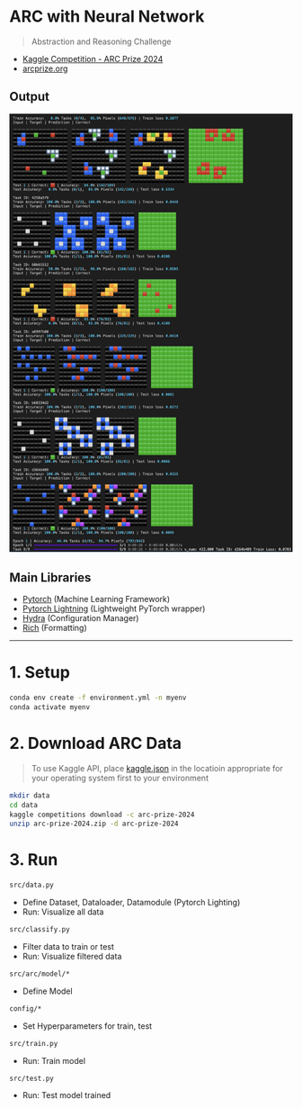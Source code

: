 # ARC with Neural Network

> Abstraction and Reasoning Challenge

- [Kaggle Competition - ARC Prize 2024](https://www.kaggle.com/competitions/arc-prize-2024/data
)
- [arcprize.org](https://arcprize.org/)

## Output
![](./output/images/PixelEachSubstitutor.png)

## Main Libraries
- [Pytorch](https://pytorch.org/tutorials/) (Machine Learning Framework)
- [Pytorch Lightning](https://lightning.ai/docs/pytorch/stable/) (Lightweight PyTorch wrapper)
- [Hydra](https://hydra.cc/docs/intro/) (Configuration Manager)
- [Rich](https://github.com/Textualize/rich) (Formatting)

---

# 1. Setup

```zsh
conda env create -f environment.yml -n myenv
conda activate myenv
```

# 2. Download ARC Data

> To use Kaggle API, place [kaggle.json](https://github.com/Kaggle/kaggle-api/blob/main/docs/README.md#api-credentials) in the locatioin appropriate for your operating system  first to your environment

```zsh
mkdir data
cd data
kaggle competitions download -c arc-prize-2024
unzip arc-prize-2024.zip -d arc-prize-2024
```

# 3. Run
```zsh
src/data.py 
```
- Define Dataset, Dataloader, Datamodule (Pytorch Lighting)
- Run: Visualize all data

```zsh
src/classify.py
```
- Filter data to train or test
- Run: Visualize filtered data

```zsh
src/arc/model/*
```
- Define Model

```zsh
config/*
```
- Set Hyperparameters for train, test

```zsh
src/train.py
```
- Run: Train model

```zsh
src/test.py
```
- Run: Test model trained
